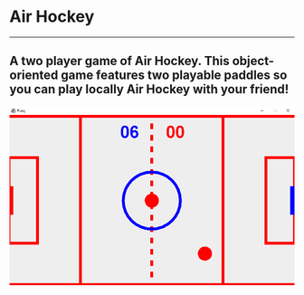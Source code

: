 # Air Hockey
---
A two player game of Air Hockey.
This object-oriented game features two playable paddles so you can play locally Air Hockey with your friend!
---
![Air Hockey](https://github.com/Jacob-Lillywhite/AirHockey/blob/master/Screenshots/AirHockey.PNG)
